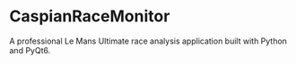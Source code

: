 # CaspianRaceMonitor

A professional Le Mans Ultimate race analysis application built with Python and PyQt6.
